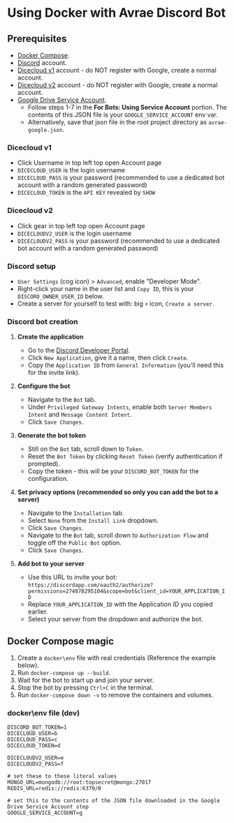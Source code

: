 # Using Docker with Avrae Discord Bot

## Prerequisites

- [Docker Compose](https://docs.docker.com/compose/install/).
- [Discord](https://discordapp.com/) account.
- [Dicecloud v1](https://v1.dicecloud.com) account - do NOT register with Google, create a normal account.
- [Dicecloud v2](https://dicecloud.com) account - do NOT register with Google, create a normal account.
- [Google Drive Service Account](https://gspread.readthedocs.io/en/latest/oauth2.html).
    - Follow steps 1-7 in the **For Bots: Using Service Account** portion. The contents of this JSON file is
      your `GOOGLE_SERVICE_ACCOUNT` env var.
    - Alternatively, save that json file in the root project directory as `avrae-google.json`.

### Dicecloud v1

- Click Username in top left top open Account page
- `DICECLOUD_USER` is the login username
- `DICECLOUD_PASS` is your password (recommended to use a dedicated bot account with a random generated password)
- `DICECLOUD_TOKEN` is the `API KEY` revealed by `SHOW`

### Dicecloud v2

- Click gear in top left top open Account page
- `DICECLOUDV2_USER` is the login username
- `DICECLOUDV2_PASS` is your password (recommended to use a dedicated bot account with a random generated password)

### Discord setup

- `User Settings` (cog icon) > `Advanced`, enable "Developer Mode".
- Right-click your name in the user list and `Copy ID`, this is your `DISCORD_OWNER_USER_ID` below.
- Create a server for yourself to test with: big `+` icon, `Create a server`.

### Discord bot creation

1. **Create the application**
   - Go to the [Discord Developer Portal](https://discordapp.com/developers/).
   - Click `New Application`, give it a name, then click `Create`.
   - Copy the `Application ID` from `General Information` (you'll need this for the invite link).

2. **Configure the bot**
   - Navigate to the `Bot` tab.
   - Under `Privileged Gateway Intents`, enable both `Server Members Intent` and `Message Content Intent`.
   - Click `Save Changes`.

3. **Generate the bot token**
   - Still on the `Bot` tab, scroll down to `Token`.
   - Reset the `Bot Token` by clicking `Reset Token` (verify authentication if prompted).
   - Copy the token - this will be your `DISCORD_BOT_TOKEN` for the configuration.

4. **Set privacy options (recommended so only you can add the bot to a server)**
   - Navigate to the `Installation` tab.
   - Select `None` from the `Install Link` dropdown.
   - Click `Save Changes`.
   - Navigate to the `Bot` tab, scroll down to `Authorization Flow` and toggle off the `Public Bot` option.
   - Click `Save Changes`.

5. **Add bot to your server**
   - Use this URL to invite your bot: `https://discordapp.com/oauth2/authorize?permissions=274878295104&scope=bot&client_id=YOUR_APPLICATION_ID`
   - Replace `YOUR_APPLICATION_ID` with the Application ID you copied earlier.
   - Select your server from the dropdown and authorize the bot.

## Docker Compose magic

1. Create a `docker\env` file with real credentials (Reference the example below).
2. Run `docker-compose up --build`.
3. Wait for the bot to start up and join your server.
4. Stop the bot by pressing `Ctrl+C` in the terminal.
5. Run `docker-compose down -v` to remove the containers and volumes.

### docker\env file (dev)

    DISCORD_BOT_TOKEN=1
    DICECLOUD_USER=b
    DICECLOUD_PASS=c
    DICECLOUD_TOKEN=d
    
    DICECLOUDV2_USER=e
    DICECLOUDV2_PASS=f

    # set these to these literal values
    MONGO_URL=mongodb://root:topsecret@mongo:27017
    REDIS_URL=redis://redis:6379/0
    
    # set this to the contents of the JSON file downloaded in the Google Drive Service Account step
    GOOGLE_SERVICE_ACCOUNT=g
